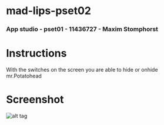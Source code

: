 # mad-lips-pset02
### App studio - pset01 - 11436727 - Maxim Stomphorst

# Instructions
With the switches on the screen you are able to hide or onhide mr.Potatohead

# Screenshot
![alt tag](https://github.com/majstomphorst/mad-lips-pset02/blob/master/doc/screenshot.jpg)
